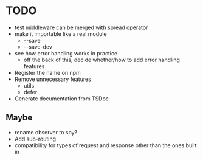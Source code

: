 TODO
====

* test middleware can be merged with spread operator
* make it importable like a real module
    * --save
    * --save-dev
* see how error handling works in practice
    * off the back of this, decide whether/how to add error handling features
* Register the name on npm
* Remove unnecessary features
    * utils
    * defer
* Generate documentation from TSDoc

Maybe
-----

* rename observer to spy?
* Add sub-routing
* compatibility for types of request and response other than the ones built in
